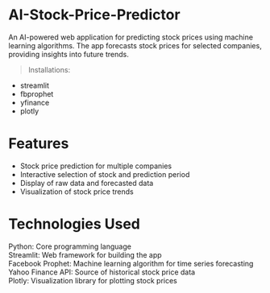 # AI-Stock-Price-Predictor

An AI-powered web application for predicting stock prices using machine learning algorithms. The app forecasts stock prices for selected companies, providing insights into future trends.

> Installations:
* streamlit 
* fbprophet
* yfinance 
* plotly

# Features 
* Stock price prediction for multiple companies <br>
* Interactive selection of stock and prediction period <br>
* Display of raw data and forecasted data <br> 
* Visualization of stock price trends <br>

# Technologies Used
Python: Core programming language <br>
Streamlit: Web framework for building the app <br>
Facebook Prophet: Machine learning algorithm for time series forecasting <br>
Yahoo Finance API: Source of historical stock price data <br>
Plotly: Visualization library for plotting stock prices <br>

